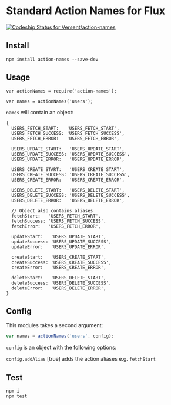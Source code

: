 # Standard Action Names for Flux

[ ![Codeship Status for Versent/action-names](https://codeship.com/projects/5a75b0f0-284e-0133-aab6-66f03b379c4a/status?branch=master)](https://codeship.com/projects/97650)

## Install

```
npm install action-names --save-dev
```

## Usage

```
var actionNames = require('action-names');

var names = actionNames('users');
```

`names` will contain an object:

```
{
  USERS_FETCH_START:   'USERS_FETCH_START',
  USERS_FETCH_SUCCESS: 'USERS_FETCH_SUCCESS',
  USERS_FETCH_ERROR:   'USERS_FETCH_ERROR',

  USERS_UPDATE_START:   'USERS_UPDATE_START',
  USERS_UPDATE_SUCCESS: 'USERS_UPDATE_SUCCESS',
  USERS_UPDATE_ERROR:   'USERS_UPDATE_ERROR',

  USERS_CREATE_START:   'USERS_CREATE_START',
  USERS_CREATE_SUCCESS: 'USERS_CREATE_SUCCESS',
  USERS_CREATE_ERROR:   'USERS_CREATE_ERROR',

  USERS_DELETE_START:   'USERS_DELETE_START',
  USERS_DELETE_SUCCESS: 'USERS_DELETE_SUCCESS',
  USERS_DELETE_ERROR:   'USERS_DELETE_ERROR',

  // Object also contains aliases
  fetchStart:   'USERS_FETCH_START',
  fetchSuccess: 'USERS_FETCH_SUCCESS',
  fetchError:   'USERS_FETCH_ERROR',

  updateStart:   'USERS_UPDATE_START',
  updateSuccess: 'USERS_UPDATE_SUCCESS',
  updateError:   'USERS_UPDATE_ERROR',

  createStart:   'USERS_CREATE_START',
  createSuccess: 'USERS_CREATE_SUCCESS',
  createError:   'USERS_CREATE_ERROR',

  deleteStart:   'USERS_DELETE_START',
  deleteSuccess: 'USERS_DELETE_SUCCESS',
  deleteError:   'USERS_DELETE_ERROR',
}
```

## Config

This modules takes a second argument:

```js
var names = actionNames('users', config);
```

`config` is an object with the following options:

`config.addAlias` [true] adds the action aliases e.g. `fetchStart`

## Test

```
npm i
npm test
```
